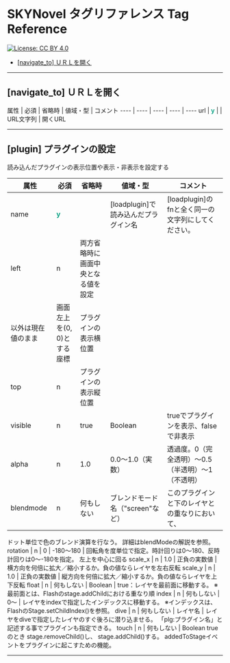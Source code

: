 # SKYNovel タグリファレンス Tag Reference
[![License: CC BY 4.0](https://img.shields.io/badge/License-CC%20BY%204.0-lightgrey.svg)](https://creativecommons.org/licenses/by/4.0/)

- [[navigate_to] ＵＲＬを開く](#navigate_to)

---
## [navigate_to] ＵＲＬを開く
<a name="navigate_to"></a>
属性 | 必須 | 省略時 | 値域・型 | コメント
---- | ---- | ---- | ---- | ----
url | <span style="color: #15a589;">**y**</span> |  | URL文字列 | 開くURL

---
## [plugin] プラグインの設定
読み込んだプラグインの表示位置や表示・非表示を設定する

属性 | 必須 | 省略時 | 値域・型 | コメント
---- | ---- | ---- | ---- | ----
name | <span style="color: #15a589;">**y**</span> |  | [loadplugin]で読み込んだプラグイン名 | [loadplugin]のfnと全く同一の文字列にしてください。
left | n | 両方省略時に画面中央となる値を設定
以外は現在値のまま | 画面左上を(0, 0)とする座標 | プラグインの表示横位置
top | n | プラグインの表示縦位置
visible | n | true | Boolean | trueでプラグインを表示、falseで非表示
alpha | n | 1.0 | 0.0〜1.0（実数） | 透過度。0（完全透明）〜0.5（半透明）〜1（不透明）
blendmode | n | 何もしない | ブレンドモード名（"screen"など） | このプラグインと下のレイヤとの重なりにおいて、
ドット単位で色のブレンド演算を行なう。
詳細はblendModeの解説を参照。
rotation | n | 0 | -180〜180 | 回転角を度単位で指定。時計回りは0～180、反時計回りは0～-180を指定。 左上を中心に回る
scale_x | n | 1.0 | 正負の実数値 | 横方向を何倍に拡大／縮小するか。負の値ならレイヤを左右反転
scale_y | n | 1.0 | 正負の実数値 | 縦方向を何倍に拡大／縮小するか。負の値ならレイヤを上下反転
float | n | 何もしない | Boolean | true：レイヤを最前面に移動する。
※最前面とは、Flashのstage.addChildにおける重なり順
index | n | 何もしない | 0〜 | レイヤをindexで指定したインデックスに移動する。
※インデックスは、FlashのStage.setChildIndex()を参照。
dive | n | 何もしない | レイヤ名 | レイヤをdiveで指定したレイヤのすぐ後ろに潜り込ませる。
「plg:プラグイン名」と記述する事でプラグインも指定できる。
touch | n | 何もしない | Boolean	trueのとき
stage.removeChild()し、
stage.addChild()する。
addedToStageイベントをプラグインに起こすための機能。

---
